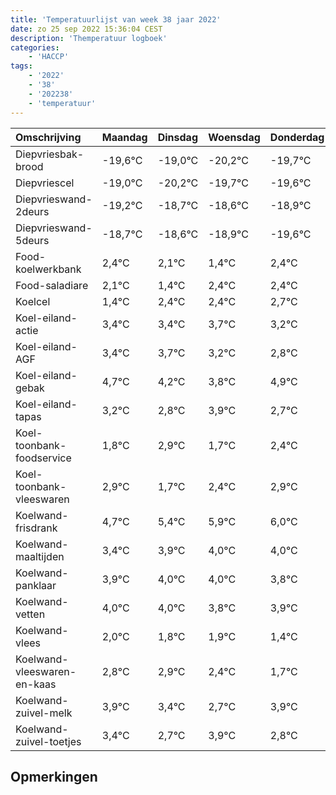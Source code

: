 ```yaml
---
title: 'Temperatuurlijst van week 38 jaar 2022'
date: zo 25 sep 2022 15:36:04 CEST
description: 'Themperatuur logboek'
categories:
    - 'HACCP'
tags:
    - '2022'
    - '38'
    - '202238'
    - 'temperatuur'
---
```

|Omschrijving|Maandag|Dinsdag|Woensdag|Donderdag|Vrijdag|Zaterdag|Zondag|
|:---|:---|:---|:---|:---|:---|:---|:---|
|Diepvriesbak-brood|-19,6°C|-19,0°C|-20,2°C|-19,7°C|-19,6°C|-19,9°C|-20,6°C|
|Diepvriescel|-19,0°C|-20,2°C|-19,7°C|-19,6°C|-19,9°C|-20,6°C|-19,6°C|
|Diepvrieswand-2deurs|-19,2°C|-18,7°C|-18,6°C|-18,9°C|-19,6°C|-18,6°C|-18,6°C|
|Diepvrieswand-5deurs|-18,7°C|-18,6°C|-18,9°C|-19,6°C|-18,6°C|-18,6°C|-18,3°C|
|Food-koelwerkbank|2,4°C|2,1°C|1,4°C|2,4°C|2,4°C|2,7°C|2,2°C|
|Food-saladiare|2,1°C|1,4°C|2,4°C|2,4°C|2,7°C|2,2°C|1,8°C|
|Koelcel|1,4°C|2,4°C|2,4°C|2,7°C|2,2°C|1,8°C|2,9°C|
|Koel-eiland-actie|3,4°C|3,4°C|3,7°C|3,2°C|2,8°C|3,9°C|2,7°C|
|Koel-eiland-AGF|3,4°C|3,7°C|3,2°C|2,8°C|3,9°C|2,7°C|3,4°C|
|Koel-eiland-gebak|4,7°C|4,2°C|3,8°C|4,9°C|3,7°C|4,4°C|4,9°C|
|Koel-eiland-tapas|3,2°C|2,8°C|3,9°C|2,7°C|3,4°C|3,9°C|4,0°C|
|Koel-toonbank-foodservice|1,8°C|2,9°C|1,7°C|2,4°C|2,9°C|3,0°C|3,0°C|
|Koel-toonbank-vleeswaren|2,9°C|1,7°C|2,4°C|2,9°C|3,0°C|3,0°C|2,8°C|
|Koelwand-frisdrank|4,7°C|5,4°C|5,9°C|6,0°C|6,0°C|5,8°C|5,9°C|
|Koelwand-maaltijden|3,4°C|3,9°C|4,0°C|4,0°C|3,8°C|3,9°C|3,4°C|
|Koelwand-panklaar|3,9°C|4,0°C|4,0°C|3,8°C|3,9°C|3,4°C|2,7°C|
|Koelwand-vetten|4,0°C|4,0°C|3,8°C|3,9°C|3,4°C|2,7°C|3,9°C|
|Koelwand-vlees|2,0°C|1,8°C|1,9°C|1,4°C|0,7°C|1,9°C|0,8°C|
|Koelwand-vleeswaren-en-kaas|2,8°C|2,9°C|2,4°C|1,7°C|2,9°C|1,8°C|2,6°C|
|Koelwand-zuivel-melk|3,9°C|3,4°C|2,7°C|3,9°C|2,8°C|3,6°C|3,2°C|
|Koelwand-zuivel-toetjes|3,4°C|2,7°C|3,9°C|2,8°C|3,6°C|3,2°C|3,7°C|

## Opmerkingen


